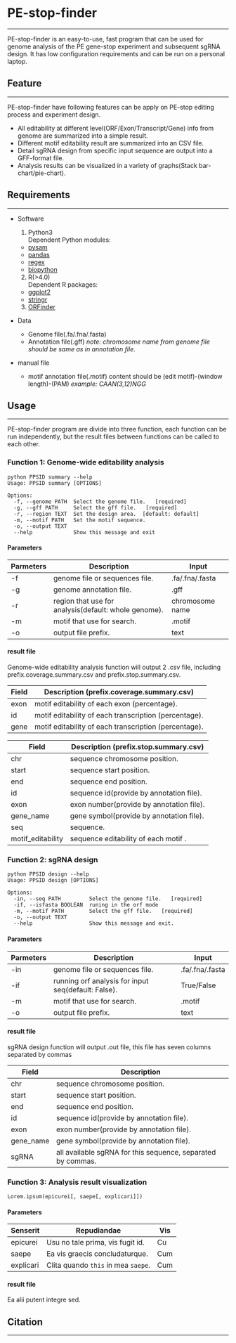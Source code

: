 # **PE-stop-finder**
---
PE-stop-finder is an easy-to-use, fast program that can be used for genome analysis of the PE gene-stop experiment and subsequent sgRNA design. It has low configuration requirements and can be run on a personal laptop.

## **Feature**
---
PE-stop-finder have following features can be apply on PE-stop editing process and experiment design.
  * All editability at different level(ORF/Exon/Transcript/Gene) info from genome are summarized into a simple result.
  * Different motif editability result are summarized into an CSV file.
  * Detail sgRNA design from specific input sequence are output into a GFF-format file.
  * Analysis results can be visualized in a variety of graphs(Stack bar-chart/pie-chart).

## **Requirements**
---
* Software 
  1. Python3  
     Dependent Python modules:
    * [pysam](https://pysam.readthedocs.io/en/latest/index.html)
    * [pandas](https://pandas.pydata.org/)
    * [regex](https://pypi.org/project/regex/)
    * [biopython](https://pypi.org/project/biopython/)
  2. R(>4.0)  
     Dependent R packages:
    * [ggplot2](https://github.com/tidyverse/ggplot2)
    * [stringr](https://mirrors.tuna.tsinghua.edu.cn/CRAN/web/packages/stringr/index.html)
  3. [ORFinder](https://www.ncbi.nlm.nih.gov/orffinder/)


* Data
  * Genome file(.fa/.fna/.fasta)
  * Annotation file(.gff)
_note: chromosome name from genome file should be same as in annotation file._

* manual file
  * motif annotation file(.motif)
  content should be (edit motif)-(window length)-(PAM)
_example: CAAN(3,12)NGG_

## **Usage**
---
PE-stop-finder program are divide into three function, each function can be run independently, but the result files between functions can be called to each other.

### **Function 1: Genome-wide editability analysis** 

```shell
python PPSID summary --help
Usage: PPSID summary [OPTIONS]

Options:
  -f, --genome PATH  Select the genome file.   [required]
  -g, --gff PATH     Select the gff file.   [required]
  -r, --region TEXT  Set the design area.  [default: default]
  -m, --motif PATH   Set the motif sequence.
  -o, --output TEXT
  --help             Show this message and exit
```

#### **Parameters**

| Parmeters  | Description   | Input|
| --------- | ----------------------------------- | --- |
|-f|genome file or sequences file.| .fa/.fna/.fasta|
|-g|genome annotation file.|.gff|
|-r|region that use for analysis(default: whole genome).|chromosome name|
|-m|motif that use for search.| .motif|
|-o|output file prefix.|text|

#### **result file**
Genome-wide editability analysis function will output 2 .csv file, including prefix.coverage.summary.csv and prefix.stop.summary.csv.

| Field | Description (prefix.coverage.summary.csv)     |               
| --------- | -----------------------------------|
| exon| motif editability of each exon (percentage).|
| id|motif editability of each transcription (percentage).|
| gene|motif editability of each transcription (percentage).|

| Field | Description (prefix.stop.summary.csv)      |                 
| --------- | -----------------------------------|
| chr| sequence chromosome position. |
| start|sequence start position. |
| end|sequence end position. |
|id|sequence id(provide by annotation file).|
|exon|exon number(provide by annotation file).|
|gene_name|gene symbol(provide by annotation file).|
|seq|sequence.|
|motif_editability| sequence editability of each motif .|
                                     

### **Function 2: sgRNA design** 

```shell
python PPSID design --help
Usage: PPSID design [OPTIONS]

Options:
  -in, --seq PATH         Select the genome file.   [required]
  -if, --isfasta BOOLEAN  runing in the orf mode
  -m, --motif PATH        Select the gff file.   [required]
  -o, --output TEXT
  --help                  Show this message and exit.
```

#### **Parameters**

| Parmeters  | Description   | Input|
| --------- | ----------------------------------- | --- |
|-in|genome file or sequences file.| .fa/.fna/.fasta|
|-if|running orf analysis for input seq(default: False).|True/False|
|-m|motif that use for search.| .motif|
|-o|output file prefix.|text|

#### **result file**
sgRNA design function will output .out file, this file has seven columns separated by commas

| Field | Description|               
| --------- | -----------------------------------|
| chr| sequence chromosome position. |
| start|sequence start position. |
| end|sequence end position. |
|id|sequence id(provide by annotation file).|
|exon|exon number(provide by annotation file).|
|gene_name|gene symbol(provide by annotation file).|
|sgRNA|all available sgRNA for this sequence, separated by commas.|

### **Function 3: Analysis result visualization**  

    Lorem.ipsum(epicurei[, saepe[, explicari]])

#### **Parameters**

| Senserit  | Repudiandae                         | Vis |
| --------- | ----------------------------------- | --- |
| epicurei  | Usu no tale prima, vis fugit  id.   | Cu  |
| saepe     | Ea vis graecis concludaturque.      | Cum |
| explicari | Clita quando `this` in mea `saepe`. | Cum |

#### **result file**

Ea alii putent integre sed.

## Citation
---


